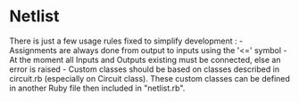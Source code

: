 # Netlist

There is just a few usage rules fixed to simplify development :
    - Assignments are always done from output to inputs using the '<=' symbol
    - At the moment all Inputs and Outputs existing must be connected, else an error is raised 
    - Custom classes should be based on classes described in circuit.rb (especially on Circuit class). These custom classes can be defined in another Ruby file then included in "netlist.rb". 